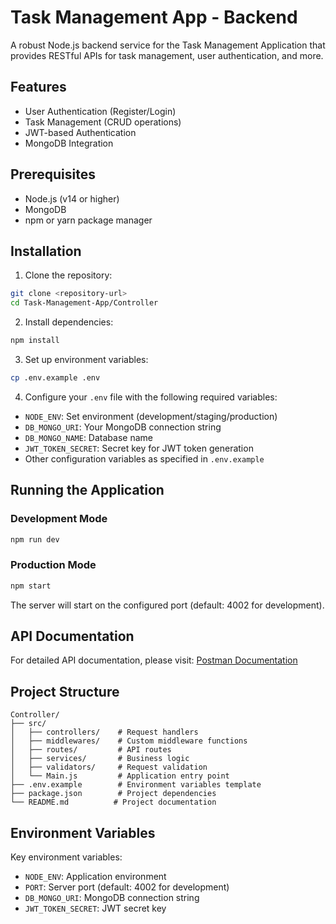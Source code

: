# Task Management App - Backend

A robust Node.js backend service for the Task Management Application that provides RESTful APIs for task management, user authentication, and more.

## Features

- User Authentication (Register/Login)
- Task Management (CRUD operations)
- JWT-based Authentication
- MongoDB Integration

## Prerequisites

- Node.js (v14 or higher)
- MongoDB
- npm or yarn package manager

## Installation

1. Clone the repository:
```bash
git clone <repository-url>
cd Task-Management-App/Controller
```

2. Install dependencies:
```bash
npm install
```

3. Set up environment variables:
```bash
cp .env.example .env
```

4. Configure your `.env` file with the following required variables:
- `NODE_ENV`: Set environment (development/staging/production)
- `DB_MONGO_URI`: Your MongoDB connection string
- `DB_MONGO_NAME`: Database name
- `JWT_TOKEN_SECRET`: Secret key for JWT token generation
- Other configuration variables as specified in `.env.example`

## Running the Application

### Development Mode
```bash
npm run dev
```

### Production Mode
```bash
npm start
```

The server will start on the configured port (default: 4002 for development).

## API Documentation

For detailed API documentation, please visit:
[Postman Documentation](https://documenter.getpostman.com/view/23736615/2sAYX3q2wx)

## Project Structure

```
Controller/
├── src/
│   ├── controllers/    # Request handlers
│   ├── middlewares/    # Custom middleware functions
│   ├── routes/         # API routes
│   ├── services/       # Business logic
│   ├── validators/     # Request validation
│   └── Main.js         # Application entry point
├── .env.example        # Environment variables template
├── package.json        # Project dependencies
└── README.md          # Project documentation
```

## Environment Variables

Key environment variables:

- `NODE_ENV`: Application environment
- `PORT`: Server port (default: 4002 for development)
- `DB_MONGO_URI`: MongoDB connection string
- `JWT_TOKEN_SECRET`: JWT secret key